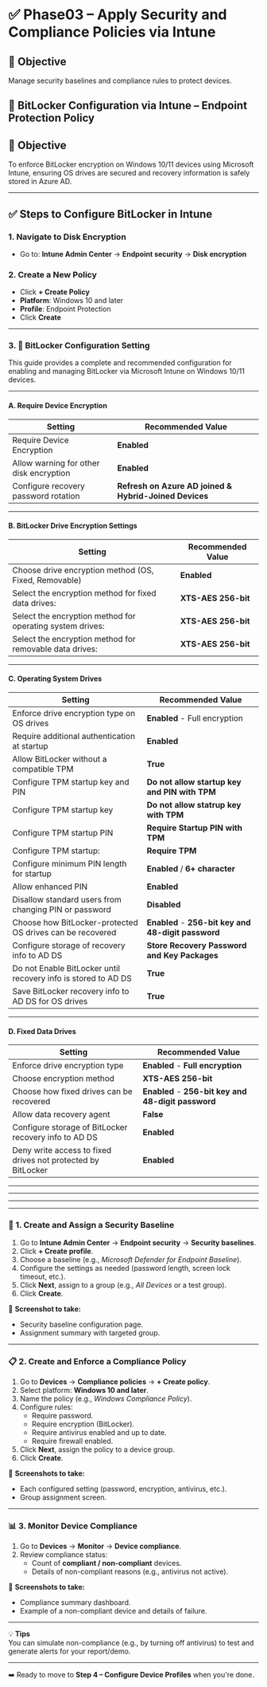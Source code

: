 # ✅ Phase03 – Apply Security and Compliance Policies via Intune

## 🎯 **Objective**  
Manage security baselines and compliance rules to protect devices.


## 🔐 BitLocker Configuration via Intune – Endpoint Protection Policy

## 🎯 Objective
To enforce BitLocker encryption on Windows 10/11 devices using Microsoft Intune, ensuring OS drives are secured and recovery information is safely stored in Azure AD.

---

## ✅ Steps to Configure BitLocker in Intune

### 1. Navigate to Disk Encryption
- Go to: **Intune Admin Center** → **Endpoint security** → **Disk encryption**

### 2. Create a New Policy
- Click **+ Create Policy**
- **Platform**: Windows 10 and later
- **Profile**: Endpoint Protection
- Click **Create**

---
### 3. 🔐 BitLocker Configuration Setting

This guide provides a complete and recommended configuration for enabling and managing BitLocker via Microsoft Intune on Windows 10/11 devices.

---

#### A. Require Device Encryption

| Setting                                      | Recommended Value                                     |
|---------------------------------------------|--------------------------------------------------------|
| Require Device Encryption                   | **Enabled**                                            |
| Allow warning for other disk encryption     | **Enabled**                                            |
| Configure recovery password rotation        | **Refresh on Azure AD joined & Hybrid-Joined Devices** |

---

#### B. BitLocker Drive Encryption Settings

| Setting                                                    | Recommended Value      |
|------------------------------------------------------------|------------------------|
| Choose drive encryption method (OS, Fixed, Removable)      | **Enabled**            |
| Select the encryption method for fixed data drives:        | **XTS-AES 256-bit**    |
| Select the encryption method for operating system drives:  | **XTS-AES 256-bit**    |
| Select the encryption method for removable data drives:    | **XTS-AES 256-bit**    |
---

#### C. Operating System Drives

| Setting                                                              | Recommended Value                                   |
|----------------------------------------------------------------------|-----------------------------------------------------|
| Enforce drive encryption type on OS drives                           | **Enabled** - Full encryption                       |
| Require additional authentication at startup                         | **Enabled**                                         |
| Allow BitLocker without a compatible TPM                             | **True**                                            |
| Configure TPM startup key and PIN                                    | **Do not allow startup key and PIN with TPM**       |
| Configure TPM startup key                                            | **Do not allow statrup key with TPM**               |
| Configure TPM startup PIN                                            | **Require Startup PIN with TPM**                    |
| Configure TPM startup:                                               | **Require TPM**                                     |
| Configure minimum PIN length for startup                             | **Enabled** / **6+ character**                      |
| Allow enhanced PIN                                                   | **Enabled**                                         |
| Disallow standard users from changing PIN or password                | **Disabled**                                        |
| Choose how BitLocker-protected OS drives can be recovered            | **Enabled** - **256-bit key and 48-digit password** |
| Configure storage of recovery info to AD DS                          | **Store Recovery Password and Key Packages**        |
| Do not Enable BitLocker until recovery info is stored to AD DS       | **True**                                            |
| Save BitLocker recovery info to AD DS for OS drives                  | **True**                                            |


---

#### D. Fixed Data Drives

| Setting                                                      | Recommended Value                               |
|--------------------------------------------------------------|-----------------------------------------------------|
| Enforce drive encryption type                                | **Enabled** - **Full encryption**                   |
| Choose encryption method                                     | **XTS-AES 256-bit**                                 |
| Choose how fixed drives can be recovered                     | **Enabled** - **256-bit key and 48-digit password** |
| Allow data recovery agent                                    | **False**                                           |
| Configure storage of BitLocker recovery info to AD DS        | **Enabled**                                         |
| Deny write access to fixed drives not protected by BitLocker | **Enabled**                                         |
---


---





















---

















---

### 🔐 1. Create and Assign a Security Baseline

1. Go to **Intune Admin Center** → **Endpoint security** → **Security baselines**.
2. Click **+ Create profile**.
3. Choose a baseline (e.g., *Microsoft Defender for Endpoint Baseline*).
4. Configure the settings as needed (password length, screen lock timeout, etc.).
5. Click **Next**, assign to a group (e.g., *All Devices* or a test group).
6. Click **Create**.

📸 **Screenshot to take:**  
- Security baseline configuration page.  
- Assignment summary with targeted group.

---

### 📋 2. Create and Enforce a Compliance Policy

1. Go to **Devices** → **Compliance policies** → **+ Create policy**.
2. Select platform: **Windows 10 and later**.
3. Name the policy (e.g., *Windows Compliance Policy*).
4. Configure rules:
   - Require password.
   - Require encryption (BitLocker).
   - Require antivirus enabled and up to date.
   - Require firewall enabled.
5. Click **Next**, assign the policy to a device group.
6. Click **Create**.

📸 **Screenshots to take:**  
- Each configured setting (password, encryption, antivirus, etc.).  
- Group assignment screen.

---

### 📊 3. Monitor Device Compliance

1. Go to **Devices** → **Monitor** → **Device compliance**.
2. Review compliance status:
   - Count of **compliant / non-compliant** devices.
   - Details of non-compliant reasons (e.g., antivirus not active).

📸 **Screenshots to take:**  
- Compliance summary dashboard.  
- Example of a non-compliant device and details of failure.

---

💡 **Tips**  
You can simulate non-compliance (e.g., by turning off antivirus) to test and generate alerts for your report/demo.

---

➡️ Ready to move to **Step 4 – Configure Device Profiles** when you're done.

